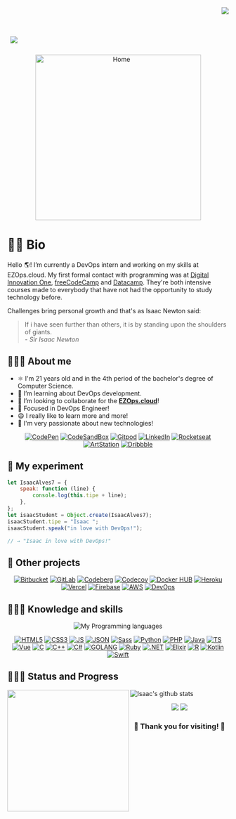 <div align='right'>
  <a href="#"><img src="https://visitor-badge.glitch.me/badge?page_id=isaacalves7.visitor-badge"/></a>
</div>

<h1> &nbsp;<img src= "https://readme-typing-svg.herokuapp.com?color=0094F5&lines=Hello+Devs!++Welcome+to+my+Lab!;My+name+is+Isaac+Alves+Pinheiro...;But+you+can+call+me+IsaacAlves7;Always+creating+something+new+...;Think+different!;Write+once,+run+anywhere!;Drink+coffee+☕;Use+mask+😷;%7C"/> </h1>
    
<div align="center"><a href="https://github.com/IsaacAlves7"><img src="https://user-images.githubusercontent.com/61624336/116183082-a7f44780-a6f3-11eb-9365-2118e0f5b29b.png" height="377" title="Home"/></a></div>

# 👦🏾 Bio

Hello 🌎! I’m currently a DevOps intern and working on my skills at EZOps.cloud. My first formal contact with programming was at <a href="https://web.digitalinnovation.one/users/isaac_alves0720?tab=achievements">Digital Innovation One</a>, <a href="https://www.freecodecamp.org/isaac7">freeCodeCamp</a> and <a href="https://www.datacamp.com/">Datacamp</a>. They're both intensive courses made to everybody that have not had the opportunity to study technology before.

Challenges bring personal growth and that's as Isaac Newton said:

<blockquote>
  If i have seen further than others, it is by standing upon the shoulders of giants.<br \>
  - <i>Sir Isaac Newton</i>
</blockquote>

## 👨🏾‍🔬 About me

 - ⚛️ I'm 21 years old and in the 4th period of the bachelor's degree of Computer Science.
 - 🌱 I’m learning about DevOps development.
 - 👯 I’m looking to collaborate for the <a href="https://www.ezops.com/"><b>EZOps.cloud</b></a>!
 - 🎯 Focused in DevOps Engineer!
 - 😄 I really like to learn more and more!
 - 💜 I'm very passionate about new technologies!
 
<div align="center">
  
  [![CodePen](https://img.shields.io/badge/-CodePen-fff?style=for-the-badge&logo=CodePen&logoColor=000)](https://codepen.io/isaacalves7/)
 [![CodeSandBox](https://img.shields.io/badge/-CodeSandBox-fff?style=for-the-badge&logo=CodeSandBox&logoColor=000)](https://codesandbox.io/u/IsaacAlves7)
 [![Gitpod](https://img.shields.io/badge/-Gitpod-fff?style=for-the-badge&logo=Gitpod&logoColor=FFAE33)](https://codesandbox.io/u/IsaacAlves7)
[![LinkedIn](https://img.shields.io/badge/-LinkedIn-ffffff?style=for-the-badge&logo=LinkedIn&logoColor=blue)](https://www.linkedin.com/in/isaac-alves-pinheiro-012324198/)
[![Rocketseat](https://img.shields.io/badge/-Rocketseat-ffffff?style=for-the-badge&logo=American-Airlines&logoColor=9266CC)](https://app.rocketseat.com.br/me/isaac-alves-pinheiro-1589164166)
[![ArtStation](https://img.shields.io/badge/-ArtStation-ffffff?style=for-the-badge&logo=ArtStation&logoColor=13AFF0)](https://www.artstation.com/isaacalves7)
[![Dribbble](https://img.shields.io/badge/-Dribbble-ffffff?style=for-the-badge&logo=Dribbble&logoColor=EA4C89)](https://www.artstation.com/isaacalves7)

 </div>

## 🥽 My experiment
```javascript
let IsaacAlves7 = {
    speak: function (line) {
        console.log(this.tipe + line);
    },
};
let isaacStudent = Object.create(IsaacAlves7);
isaacStudent.tipe = "Isaac ";
isaacStudent.speak("in love with DevOps!");

// → "Isaac in love with DevOps!"
```
 ## 🥼 Other projects
 
<div align="center">
 
[![Bitbucket](https://img.shields.io/badge/-Bitbucket-f9f9f9?style=flat&logo=Bitbucket&logoColor=0052CC)](https://bitbucket.org/isaacalves7/)
[![GitLab](https://img.shields.io/badge/-GitLab-f9f9f9?style=flat&logo=GitLab&logoColor=FCA121)](https://gitlab.com/IsaacAlves7)
[![Codeberg](https://img.shields.io/badge/-Codeberg-f9f6f6?style=flat&logo=Codeberg&logoColor=2185D0)](https://codeberg.org/IsaacAlves7)
[![Codecov](https://img.shields.io/badge/-Codecov-f9f9f9?style=flat&logo=Codecov&logoColor=F01F7A)](https://codecov.io/gh/IsaacAlves7)
[![Docker HUB](https://img.shields.io/badge/-Docker_Hub-ffffff?style=flat&logo=Docker&logoColor=2496ED)](https://hub.docker.com/u/isaacalves7)
[![Heroku](https://img.shields.io/badge/-NPM-f9f9f9?style=flat&logo=NPM&logoColor=red)](https://npmjs.com/)
[![Vercel](https://img.shields.io/badge/-Vercel-ffffff?style=flat&logo=Vercel&logoColor=000000)](https://vercel.com/isaacalves7)
[![Firebase](https://img.shields.io/badge/-Firebase-f9f9f9?style=flat&logo=Firebase&logoColor=FFCA28)](https://firebase.google.com/?hl=pt-br)
[![AWS](https://img.shields.io/badge/-Amazon_Web_Services-f9f9f9?style=flat&logo=Amazon-AWS&logoColor=FF9900)]()
[![DevOps](https://img.shields.io/badge/-DevOps-f9f9f9?style=flat&logo=CloudBees&logoColor=7B00FF)](https://github.com/IsaacAlves7/devops-engineer)

 </div>
 
 
## 👨🏾‍💻 Knowledge and skills

 <div align="center">
   
  ![My Programming languages](https://github-readme-stats-eight-theta.vercel.app/api/top-langs/?username=IsaacAlves7&layout=compact&langs_count=8&theme=#000)
   
 [![HTML5](https://img.shields.io/badge/-HTML5-E34F26?style=for-the-badge&logo=HTML5&logoColor=FFFFFF)](https://github.com/IsaacAlves7?tab=repositories&q=html5&type=&language=&sort=)
 [![CSS3](https://img.shields.io/badge/-CSS3-6441A4?style=for-the-badge&logo=CSS3&logoColor=FFFFFF)](https://www.linkedin.com/in/isaac-alves-pinheiro-012324198/)
 [![JS](https://img.shields.io/badge/-JavaScript-000000?style=for-the-badge&logo=JavaScript&logoColor=F7DF1E)](https://github.com/IsaacAlves7?tab=repositories&q=javascript&type=&language=&sort=)
 [![JSON](https://img.shields.io/badge/-{JSON}_/_<XML>_/_::YAML::-cccccc?style=for-the-badge&logo=JSON&logoColor=fff)](https://www.linkedin.com/in/isaac-alves-pinheiro-012324198/)
 [![Sass](https://img.shields.io/badge/-Sass-CC6699?style=for-the-badge&logo=Sass&logoColor=ffffff)](https://sass-lang.com/)
 [![Python](https://img.shields.io/badge/-Python-3776AB?style=for-the-badge&logo=Python&logoColor=ffffff)](https://www.linkedin.com/in/isaac-alves-pinheiro-012324198/)
 [![PHP](https://img.shields.io/badge/-PHP-777BB4?style=for-the-badge&logo=PHP&logoColor=ffffff)](https://www.php.net/)
 [![Java](https://img.shields.io/badge/-Java-985e15?style=for-the-badge&logo=Java&logoColor=ffffff)](https://www.linkedin.com/in/isaac-alves-pinheiro-012324198/)
 [![TS](https://img.shields.io/badge/-TypeScript-3178C6?style=for-the-badge&logo=TypeScript&logoColor=ffffff)](https://www.linkedin.com/in/isaac-alves-pinheiro-012324198/)
 [![Vue](https://img.shields.io/badge/-Vue.js-4FC08D?style=for-the-badge&logo=Vue.js&logoColor=ffffff)](https://www.linkedin.com/in/isaac-alves-pinheiro-012324198/)
 [![C](https://img.shields.io/badge/-C-212121?style=for-the-badge&logo=C&logoColor=fff)](https://www.linkedin.com/in/isaac-alves-pinheiro-012324198/)
 [![C++](https://img.shields.io/badge/-C++-F01F7A?style=for-the-badge&logo=CPlusPlus&logoColor=ffffff)](https://www.linkedin.com/in/isaac-alves-pinheiro-012324198/)
 [![C#](https://img.shields.io/badge/-CSharp-239120?style=for-the-badge&logo=C-Sharp&logoColor=fff)](https://www.linkedin.com/in/isaac-alves-pinheiro-012324198/)
 [![GOLANG](https://img.shields.io/badge/-GO-00ADD8?style=for-the-badge&logo=GO&logoColor=fff)](https://www.linkedin.com/in/isaac-alves-pinheiro-012324198/)
 [![Ruby](https://img.shields.io/badge/-Ruby-941711?style=for-the-badge&logo=Ruby&logoColor=ffffff)](https://www.linkedin.com/in/isaac-alves-pinheiro-012324198/)
 [![.NET](https://img.shields.io/badge/-.NET-512BD4?style=for-the-badge&logo=.NET&logoColor=fff)](https://www.linkedin.com/in/isaac-alves-pinheiro-012324198/)
 [![Elixir](https://img.shields.io/badge/-Elixir-4B275F?style=for-the-badge&logo=Elixir&logoColor=fff)](https://elixir-lang.org/)
 [![R](https://img.shields.io/badge/-R-276DC3?style=for-the-badge&logo=R&logoColor=fff)](https://www.linkedin.com/in/isaac-alves-pinheiro-012324198/)
 [![Kotlin](https://img.shields.io/badge/-Kotlin-9999FF?style=for-the-badge&logo=Kotlin&logoColor=fff)](https://www.linkedin.com/in/isaac-alves-pinheiro-012324198/)
 [![Swift](https://img.shields.io/badge/-Swift-FA7343?style=for-the-badge&logo=Swift&logoColor=fff)](https://www.linkedin.com/in/isaac-alves-pinheiro-012324198/)
 
  </div>
   
  
## 👨🏾‍💼 Status and Progress
<a href="https://www.personsbook.com/"><img src="https://user-images.githubusercontent.com/61624336/115090011-0fd3b280-9eea-11eb-85ed-cd4ff8874740.png" align="left" height="277"></a>

<div align="justify">
  
![Isaac's github stats](https://github-readme-stats.vercel.app/api?username=IsaacAlves7&show_icons=true&hide_border=true)
  
</div>

<div align="center">
  
  <a href="#"><img src="https://badges.pufler.dev/visits/IsaacAlves7/IsaacAlves7"></a>
  <a href="#"><img src="https://badges.pufler.dev/years/IsaacAlves7"></a>
  
</div>

<h3 align="center">🎉 Thank you for visiting! 🎉</h3>
